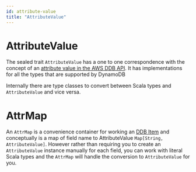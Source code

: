 ```yaml
---
id: attribute-value
title: "AttributeValue"
---
```


# AttributeValue
The sealed trait `AttributeValue` has a one to one correspondence with the concept of an [attribute value in the AWS DDB API](https://docs.aws.amazon.com/amazondynamodb/latest/APIReference/API_AttributeValue.html). It has implementations for all the types that are supported by DynamoDB

Internally there are type classes to convert between Scala types and `AttributeValue` and vice versa.

# AttrMap
An `AttrMap` is a convenience container for working an [DDB Item](https://docs.aws.amazon.com/amazondynamodb/latest/developerguide/WorkingWithItems.html) and conceptually is a map of field name to AttributeValue `Map[String, AttributeValue]`.
However rather than requiring you to create an `AttributeValue` instance manually for each field, you can work with literal Scala types and the `AttrMap` will handle the conversion to `AttributeValue` for you. 


